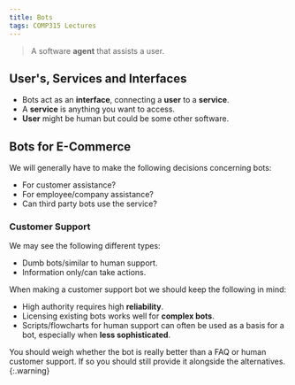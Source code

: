 ```yaml
---
title: Bots
tags: COMP315 Lectures
---
```


> A software **agent** that assists a user.

## User's, Services and Interfaces

* Bots act as an **interface**, connecting a **user** to a **service**.
* A **service** is anything you want to access.
* **User** might be human but could be some other software.

## Bots for E-Commerce
We will generally have to make the following decisions concerning bots:

* For customer assistance?
* For employee/company assistance?
* Can third party bots use the service?

### Customer Support

We may see the following different types:

* Dumb bots/similar to human support.
* Information only/can take actions.

When making a customer support bot we should keep the following in mind:

* High authority requires high **reliability**.
* Licensing existing bots works well for **complex bots**.
* Scripts/flowcharts for human support can often be used as a basis for a bot, especially when **less sophisticated**.

You should weigh whether the bot is really better than a FAQ or human customer support. If so you should still provide it alongside the alternatives.
{:.warning}
